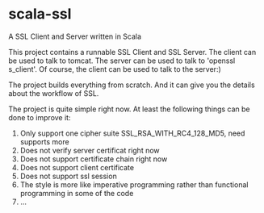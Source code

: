 scala-ssl
=========

A SSL Client and Server written in Scala

This project contains a runnable SSL Client and SSL Server. The client can be used to talk to tomcat.
The server can be used to talk to 'openssl s_client'. Of course, the client can be used to talk to the server:)

The project builds everything from scratch. And it can give you the details about the workflow of SSL.

The project is quite simple right now. At least the following things can be done to improve it:
1. Only support one cipher suite SSL_RSA_WITH_RC4_128_MD5, need supports more
2. Does not verify server certificat right now
3. Does not support certificate chain right now
4. Does not support client certificate
5. Does not support ssl session
6. The style is more like imperative programming rather than functional programming in some of the code
7. ...
